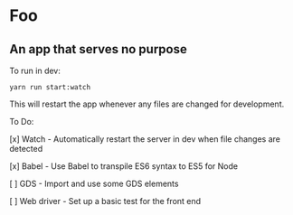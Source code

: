 # Foo

## An app that serves no purpose

To run in dev:

`yarn run start:watch`

This will restart the app whenever any files are changed for development.

To Do:

[x] Watch - Automatically restart the server in dev when file changes are detected

[x] Babel - Use Babel to transpile ES6 syntax to ES5 for Node

[ ] GDS - Import and use some GDS elements

[ ] Web driver - Set up a basic test for the front end
